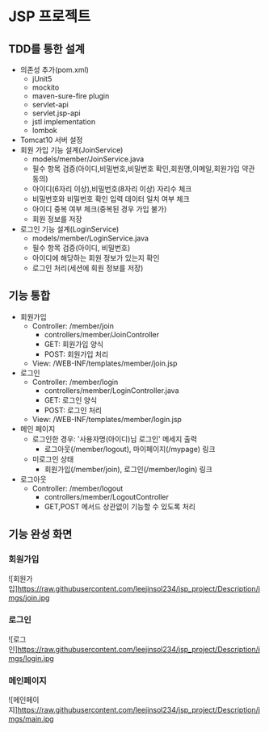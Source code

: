 # JSP 프로젝트

## TDD를 통한 설계
- 의존성 추가(pom.xml)
  - jUnit5
  - mockito
  - maven-sure-fire plugin
  - servlet-api
  - servlet.jsp-api
  - jstl implementation
  - lombok
- Tomcat10 서버 설정
- 회원 가입 기능 설계(JoinService)
  - models/member/JoinService.java
  - 필수 항목 검증(아이디,비밀번호,비밀번호 확인,회원명,이메일,회원가입 약관 동의)
  - 아이디(6자리 이상),비밀번호(8자리 이상) 자리수 체크
  - 비밀번호와 비밀번호 확인 입력 데이터 일치 여부 체크
  - 아이디 중복 여부 체크(중복된 경우 가입 불가)
  - 회원 정보를 저장
- 로그인 기능 설계(LoginService)
  - models/member/LoginService.java
  - 필수 항목 검증(아이디, 비밀번호)
  - 아이디에 해당하는 회원 정보가 있는지 확인
  - 로그인 처리(세션에 회원 정보를 저장)

## 기능 통합
  - 회원가입
    - Controller: /member/join
      - controllers/member/JoinController
      - GET: 회원가입 양식
      - POST: 회원가입 처리
    - View: /WEB-INF/templates/member/join.jsp
  - 로그인
    - Controller: /member/login
      - controllers/member/LoginController.java
      - GET: 로그인 양식
      - POST: 로그인 처리
    - View: /WEB-INF/templates/member/login.jsp
  - 메인 페이지
    - 로그인한 경우: '사용자명(아이디)님 로그인' 메세지 출력
      - 로그아웃(/member/logout), 마이페이지(/mypage) 링크
    - 미로그인 상태
      - 회원가입(/member/join), 로그인(/member/login) 링크
  - 로그아웃
    - Controller: /member/logout
      - controllers/member/LogoutController
      - GET,POST 메서드 상관없이 기능할 수 있도록 처리
## 기능 완성 화면
### 회원가입
![회원가입]https://raw.githubusercontent.com/leejinsol234/jsp_project/Description/imgs/join.jpg
### 로그인
![로그인]https://raw.githubusercontent.com/leejinsol234/jsp_project/Description/imgs/login.jpg
### 메인페이지
![메인페이지]https://raw.githubusercontent.com/leejinsol234/jsp_project/Description/imgs/main.jpg